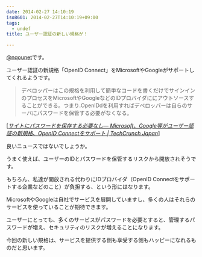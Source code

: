 ```yaml
---
date: 2014-02-27 14:10:19
iso8601: 2014-02-27T14:10:19+09:00
tags:
  - undef
title: ユーザー認証の新しい規格が！

---
```


<p><a href="https://twitter.com/nqounet">@nqounet</a>です。</p>

<p>ユーザー認証の新規格「OpenID Connect」をMicrosoftやGoogleがサポートしてくれるようです。</p>

<blockquote cite="http://jp.techcrunch.com/2014/02/27/20140226openid-foundation-launches-openid-connect-identity-protocol-with-support-from-google-microsoft-others/" title="サイトにパスワードを保存する必要なし― Microsoft、Google等がユーザー認証の新規格、OpenID Connectをサポート | TechCrunch Japan" class="blockquote"><p>デベロッパーはこの規格を利用して簡単なコードを書くだけでサインインのプロセスをMicrosoftやGoogleなどのIDプロバイダににアウトソースすることができる。つまり.OpenIDdを利用すればデベロッパーは自らのサーバにパスワードを保管する必要がなくなる。  </p></blockquote>

<div class="cite">[<cite><a href="http://jp.techcrunch.com/2014/02/27/20140226openid-foundation-launches-openid-connect-identity-protocol-with-support-from-google-microsoft-others/">サイトにパスワードを保存する必要なし― Microsoft、Google等がユーザー認証の新規格、OpenID Connectをサポート | TechCrunch Japan</a></cite>]</div>

<p>良いニュースではないでしょうか。</p>

<p>うまく使えば、ユーザーのIDとパスワードを保管するリスクから開放されそうです。

もちろん、私達が開放される代わりにIDプロバイダ（OpenID Connectをサポートする企業などのこと）が負担する、という形にはなります。</p>

<p>MicrosoftやGoogleは自社でサービスを展開していますし、多くの人はそれらのサービスを使っていることが期待できます。</p>

<p>ユーザーにとっても、多くのサービスがパスワードを必要とすると、管理するパスワードが増え、セキュリティのリスクが増えることになります。</p>

<p>今回の新しい規格は、サービスを提供する側も享受する側もハッピーになれるものだと思います。</p>
    	